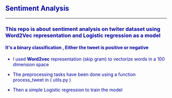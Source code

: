 ## <font color="ushua">Sentiment Analysis
---
### This repo is about sentiment analysis on twiter dataset using Word2Vec representation and Logistic regression as a model
#### It's a binary classification , Either the tweet is positive or negative

* I used **Word2vec** representation (skip gram) to vectorize words in a 100 dimension space

* The preprocessing tasks have been done using a function process_tweet in ( utils.py ) 

* Then a simple Logistic regression to train the model
  

